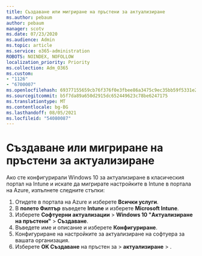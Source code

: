 ```yaml
---
title: Създаване или мигриране на пръстени за актуализиране
ms.author: pebaum
author: pebaum
manager: scotv
ms.date: 07/23/2020
ms.audience: Admin
ms.topic: article
ms.service: o365-administration
ROBOTS: NOINDEX, NOFOLLOW
localization_priority: Priority
ms.collection: Adm_O365
ms.custom:
- "1126"
- "6700007"
ms.openlocfilehash: 69377155659cb76f376f0e3fbee86a3475c9ec35bb59f5331e26ca15b12e548a
ms.sourcegitcommit: b5f7da89a650d2915dc652449623c78be6247175
ms.translationtype: MT
ms.contentlocale: bg-BG
ms.lasthandoff: 08/05/2021
ms.locfileid: "54080087"
---
```

# <a name="create-or-migrate-update-rings"></a>Създаване или мигриране на пръстени за актуализиране

Ако сте конфигурирали Windows 10 за актуализиране в класическия портал на Intune и искате да мигрирате настройките в Intune в портала на Azure, изпълнете следните стъпки:

1.  Отидете в портала на Azure и изберете  **Всички услуги**.
2.  В **полето Филтър** въведете **Intune** и изберете **Microsoft Intune**.
3.  Изберете **Софтуерни актуализации**   >   **Windows 10 "Актуализиране на пръстени"**   >   **Създаване**.
4.  Въведете име и описание и изберете  **Конфигуриране**.
5.  Конфигуриране на настройките за актуализиране на софтуера за вашата организация.
6.  Изберете **OK Създаване** на пръстен за  >  **актуализиране**  >  .